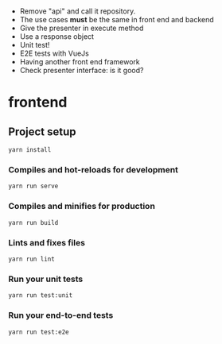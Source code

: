 #
- Remove "api" and call it repository.
- The use cases **must** be the same in front end and backend
- Give the presenter in execute method
- Use a response object
- Unit test!
- E2E tests with VueJs
- Having another front end framework
- Check presenter interface: is it good?

# frontend

## Project setup
```
yarn install
```

### Compiles and hot-reloads for development
```
yarn run serve
```

### Compiles and minifies for production
```
yarn run build
```

### Lints and fixes files
```
yarn run lint
```

### Run your unit tests
```
yarn run test:unit
```

### Run your end-to-end tests
```
yarn run test:e2e
```
